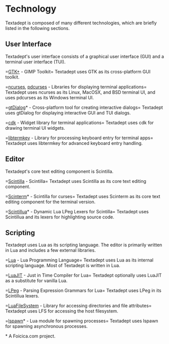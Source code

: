 # Technology

Textadept is composed of many different technologies, which are briefly listed
in the following sections.

## User Interface

Textadept's user interface consists of a graphical user interface (GUI) and a
terminal user interface (TUI).

=[GTK+][] - GIMP Toolkit=
    Textadept uses GTK as its cross-platform GUI toolkit.

=[ncurses][], [pdcurses][] - Libraries for displaying terminal applications=
    Textadept uses ncurses as its Linux, MacOSX, and BSD terminal UI, and uses
    pdcurses as its Windows terminal UI.

=[gtDialog][]\* - Cross-platform tool for creating interactive dialogs=
    Textadept uses gtDialog for displaying interactive GUI and TUI dialogs.

=[cdk][] - Widget library for terminal applications=
    Textadept uses cdk for drawing terminal UI widgets.

=[libtermkey][] - Library for processing keyboard entry for terminal apps=
    Textadept uses libtermkey for advanced keyboard entry handling.

## Editor

Textadept's core text editing component is Scintilla.

=[Scintilla][] - Scintilla=
    Textadept uses Scintilla as its core text editing component.

=[Scinterm][]\* - Scintilla for curses=
    Textadept uses Scinterm as its core text editing component for the terminal
    version.

=[Scintillua][]\* - Dynamic Lua LPeg Lexers for Scintilla=
    Textadept uses Scintillua and its lexers for highlighting source code.

## Scripting

Textadept uses Lua as its scripting language. The editor is primarily written in
Lua and includes a few external libraries.

=[Lua][] - Lua Programming Language=
    Textadept uses Lua as its internal scripting language. Most of Textadept is
    written in Lua.

=[LuaJIT][] - Just in Time Compiler for Lua=
    Textadept optionally uses LuaJIT as a substitute for vanilla Lua.

=[LPeg][] - Parsing Expression Grammars for Lua=
    Textadept uses LPeg in its Scintillua lexers.

=[LuaFileSystem][] - Library for accessing directories and file attributes=
    Textadept uses LFS for accessing the host filesystem.

=[lspawn][]\* - Lua module for spawning processes=
    Textadept uses lspawn for spawning asynchronous processes.

\* A Foicica.com project.

[GTK+]: http://www.gtk.org
[Scintilla]: http://scintilla.org
[Lua]: http://www.lua.org
[LuaJIT]: http://luajit.org
[Scintillua]: http://foicica.com/scintillua
[Scinterm]: http://foicica.com/scinterm
[LPeg]: http://www.inf.puc-rio.br/~roberto/lpeg/lpeg.html
[LuaFileSystem]: http://keplerproject.github.io/luafilesystem/
[lspawn]: http://foicica.com/hg/lspawn
[gtDialog]: http://foicica.com/gtdialog/
[ncurses]: http://invisible-island.net/ncurses/
[pdcurses]: http://pdcurses.sourceforge.net/
[cdk]: http://invisible-island.net/cdk/
[libtermkey]: http://www.leonerd.org.uk/code/libtermkey/

